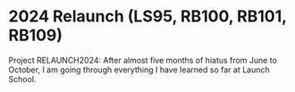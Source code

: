 # 2024 Relaunch (LS95, RB100, RB101, RB109)
Project RELAUNCH2024: After almost five months of hiatus from June to October, I am going through everything I have learned so far at Launch School.